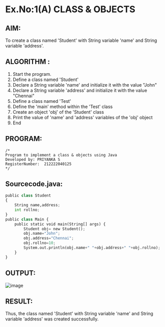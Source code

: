 # Ex.No:1(A) CLASS & OBJECTS

## AIM:
To create a class named 'Student' with String variable 'name' and String variable 'address'.

## ALGORITHM :
1.	Start the program.
2.	Define a class named 'Student'
3.	Declare a String variable 'name' and initialize it with the value "John"
4.	Declare a String variable 'address' and initialize it with the value "Chennai"
5.	Define a class named 'Test'
6.	Define the 'main' method within the 'Test' class
7.	Create an object 'obj' of the 'Student' class
8.	Print the value of 'name' and 'address' variables of the 'obj' object
9.	End



## PROGRAM:
 ```
/*
Program to implement a class & objects using Java
Developed by: PRIYANKA S
RegisterNumber:  212222040125
*/
```

## Sourcecode.java:
```Python
public class Student
{
    String name,address;
    int rollno;
}
public class Main {
    public static void main(String[] args) {
        Student obj= new Student();   
        obj.name="John";
        obj.address="Chennai";
        obj.rollno=10;
        System.out.println(obj.name+" "+obj.address+" "+obj.rollno);
    }   
}

```







## OUTPUT:
![image](https://github.com/user-attachments/assets/6a1d94a9-2b17-44b9-86ca-f9befceba5ad)




## RESULT:
Thus, the class named 'Student' with String variable 'name' and String variable 'address' was created successfully.
